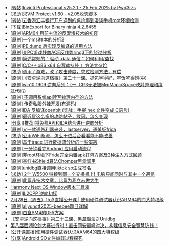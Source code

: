 + [[转帖]Invicti Professional v25.2.1 - 25 Feb 2025 by Pwn3rzs](https://bbs.kanxue.com/thread-285779.htm)
+ [[求助]求VM Protect v1.60 - v2.05脱壳脚本](https://bbs.kanxue.com/thread-165679.htm)
+ [[转帖]去香港汇丰银行开户遇到的尴尬事到漫谈手机root环境检测](https://bbs.kanxue.com/thread-285754.htm)
+ [[下载]BinExport for Binary ninja 4.2.6455](https://bbs.kanxue.com/thread-285780.htm)
+ [[原创]ARM64 目前主流的反混淆技术的初窥](https://bbs.kanxue.com/thread-285567.htm)
+ [[原创]一个msi样本的分析2](https://bbs.kanxue.com/thread-285778.htm)
+ [[原创]PE dump 后实现反编译的通用方法](https://bbs.kanxue.com/thread-284958.htm)
+ [[原创]某PC游戏残血ACE反作弊ring3下的绕过分析](https://bbs.kanxue.com/thread-284667.htm)
+ [[原创]简述常规的 " 驱动 .data 通信 " 如何利用/查找](https://bbs.kanxue.com/thread-285348.htm)
+ [[原创]C/C++ x86 x64 自写劫持补丁 方法大杂烩](https://bbs.kanxue.com/thread-282745.htm)
+ [[求助]调用了游戏，改了攻击速度，求过检测方法，有偿](https://bbs.kanxue.com/thread-285781.htm)
+ [[原创]《安卓逆向这档事》第二十一课、抓包学得好，牢饭吃得饱(中)](https://bbs.kanxue.com/thread-283655.htm)
+ [[原创]win10 1909 逆向系列：（一. CR3无法被MmMapioSpace映射原理和绕过代码）](https://bbs.kanxue.com/thread-260443.htm)
+ [[原创] 不调用系统api读写物理内存的方法](https://bbs.kanxue.com/thread-279103.htm)
+ [[原创] 传奇私服外挂开发(有源码)](https://bbs.kanxue.com/thread-285681.htm)
+ [[原创]IDA 反编译openblt (实战：手搓 hex 文件变成 C语言)](https://bbs.kanxue.com/thread-285731.htm)
+ [[原创]最近冒这么多的攻防帖子，敢问，怎么变现](https://bbs.kanxue.com/thread-285768.htm)
+ [[分享][推荐]将免费API和IDA结合进行逆向分析](https://bbs.kanxue.com/thread-285659.htm)
+ [[原创]又一款通杀利器来袭，lastserver，通杀版frida](https://bbs.kanxue.com/thread-285762.htm)
+ [[求助]公用WiFi断流，怎么干进后台看看能不能改善](https://bbs.kanxue.com/thread-277105.htm)
+ [[原创]基于trace 进行数据流分析的一些实践](https://bbs.kanxue.com/thread-285243.htm)
+ [[原创] 一分钟看完Android 应用启动流程](https://bbs.kanxue.com/thread-284686.htm)
+ [[原创]非root环境下Frida完全内置apk打包方案及2种注入方式回顾](https://bbs.kanxue.com/thread-284482.htm)
+ [[原创]某红书Shield算法Chomper黑盒调用](https://bbs.kanxue.com/thread-285705.htm)
+ [[原创]unidbg直接调用tiktok so生成签名](https://bbs.kanxue.com/thread-285623.htm)
+ [[求助] 2个 W5500 链接到同一个交换机上! 电脑只能同时与其中一个通信](https://bbs.kanxue.com/thread-275072.htm)
+ [[原创]此篇非技术文章，此篇为我立志做大牛](https://bbs.kanxue.com/thread-284823.htm)
+ [Harmony Next OS Window版本工具箱](https://bbs.kanxue.com/thread-284829.htm)
+ [[原创]IL2CPP 逆向初探](https://bbs.kanxue.com/thread-278275.htm)
+ [2月28日（周五）15点直播公开课 | 使用硬件调试器认识ARM64的四大特权级](https://bbs.kanxue.com/thread-285749.htm)
+ [[原创]aliyunctf2025-beebee题目详解](https://bbs.kanxue.com/thread-285786.htm)
+ [[原创]白盒SM4的DFA方案](https://bbs.kanxue.com/thread-285292.htm)
+ [《安卓逆向这档事》第二十三课、黑盒魔法之Unidbg](https://bbs.kanxue.com/thread-285073.htm)
+ [第八届西湖论剑大赛进行时！直击网安巅峰对决，构建信息安全智慧防线！](https://bbs.kanxue.com/thread-285785.htm)
+ [[公开课直播]使用硬件调试器认识AAM64的四大特权级](https://bbs.kanxue.com/thread-285784.htm)
+ [[分享]Android  SO文件加载过程探究](https://bbs.kanxue.com/thread-285788.htm)
